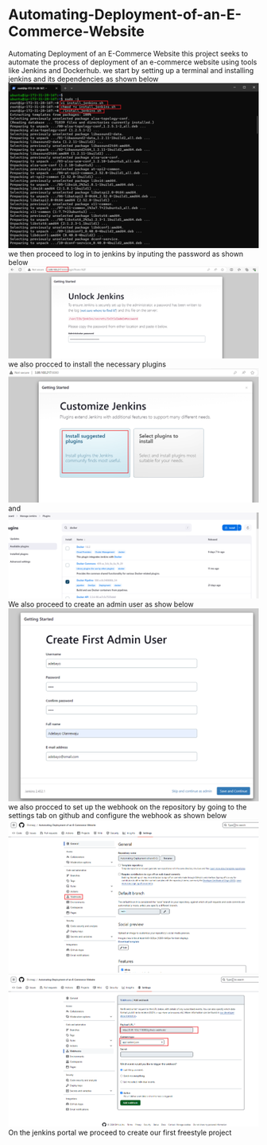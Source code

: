 # Automating-Deployment-of-an-E-Commerce-Website
Automating Deployment of  an E-Commerce Website
this project seeks to automate the process of deployment of an e-commerce website using tools like Jenkins and Dockerhub.
we start by setting up a terminal and installing jenkins and its dependencies as shown below ![alt text](./IMG/Snipaste_2024-06-09_13-37-21.png) we then proceed to log in to jenkins by inputing the password as shown below ![alt text](./IMG/Snipaste_2024-06-09_13-47-18.png) we also procced to install the necessary plugins ![alt text](./IMG/Snipaste_2024-06-09_13-47-40.png) and ![alt text](./IMG/Snipaste_2024-06-12_20-11-57.png)
We also proceed to create an admin user as show below ![alt text](./IMG/Snipaste_2024-06-09_13-49-24.png) we also procced to set up the webhook on the repository by going to the settings tab on github and configure the webhook as shown below ![alt text](./IMG/Snipaste_2024-06-09_13-53-47.png)![alt text](./IMG/Snipaste_2024-06-09_13-54-50.png) 
On the jenkins portal we proceed to create our first freestyle project 